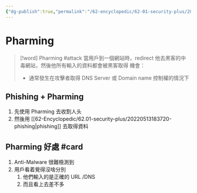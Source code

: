 ```yaml
---
{"dg-publish":true,"permalink":"/62-encyclopedic/62-01-security-plus/20220513185341-pharming/","dgHomeLink":true,"dgPassFrontmatter":false}
---
```



# Pharming

> [!word] Pharming #attack
> 當用戶到一個網站時，redirect 他去黑客的中毒網站，然後他所有輸入的資料都會被黑客取得
> 機會：
>
> - 通常發生在攻擊者取得 DNS Server 或 Domain name 控制權的情況下
<!--ID: 1653993498111-->



## Phishing + Pharming

1. 先使用 Pharming 去收割人头
2. 然後用 [[62-Encyclopedic/62.01-security-plus/20220513183720-phishing|phishing]] 去取得資料

## Pharming 好處 #card

1. Anti-Malware 很難檢測到
2. 用戶看着覺得沒啥分別
   1. 他們輸入的是正確的 URL /DNS
   2. 而且看上去差不多

